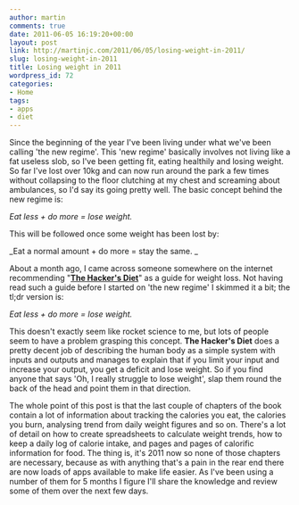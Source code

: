 ```yaml
---
author: martin
comments: true
date: 2011-06-05 16:19:20+00:00
layout: post
link: http://martinjc.com/2011/06/05/losing-weight-in-2011/
slug: losing-weight-in-2011
title: Losing weight in 2011
wordpress_id: 72
categories:
- Home
tags:
- apps
- diet
---
```


Since the beginning of the year I've been living under what we've been calling 'the new regime'. This 'new regime' basically involves not living like a fat useless slob, so I've been getting fit, eating healthily and losing weight. So far I've lost over 10kg and can now run around the park a few times without collapsing to the floor clutching at my chest and screaming about ambulances, so I'd say its going pretty well. The basic concept behind the new regime is:


_Eat less + do more = lose weight._


This will be followed once some weight has been lost by:


_Eat a normal amount + do more = stay the same. _


About a month ago, I came across someone somewhere on the internet recommending "**[The Hacker's Diet](http://www.fourmilab.ch/hackdiet/www/hackdiet.html)**" as a guide for weight loss. Not having read such a guide before I started on 'the new regime' I skimmed it a bit; the tl;dr version is:


_Eat less + do more = lose weight._


This doesn't exactly seem like rocket science to me, but lots of people seem to have a problem grasping this concept. **The Hacker's Diet** does a pretty decent job of describing the human body as a simple system with inputs and outputs and manages to explain that if you limit your input and increase your output, you get a deficit and lose weight. So if you find anyone that says 'Oh, I really struggle to lose weight', slap them round the back of the head and point them in that direction.

The whole point of this post is that the last couple of chapters of the book contain a lot of information about tracking the calories you eat, the calories you burn, analysing trend from daily weight figures and so on. There's a lot of detail on how to create spreadsheets to calculate weight trends, how to keep a daily log of calorie intake, and pages and pages of calorific information for food. The thing is, it's 2011 now so none of those chapters are necessary, because as with anything that's a pain in the rear end there are now loads of apps available to make life easier. As I've been using a number of them for 5 months I figure I'll share the knowledge and review some of them over the next few days.
